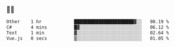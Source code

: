 ### 👨‍💻

<!--START_SECTION:waka-->

```txt
Other    1 hr            ██████████████████████▓░░   90.19 %
C#       4 mins          █▓░░░░░░░░░░░░░░░░░░░░░░░   06.12 %
Text     1 min           ▓░░░░░░░░░░░░░░░░░░░░░░░░   02.64 %
Vue.js   0 secs          ▒░░░░░░░░░░░░░░░░░░░░░░░░   01.05 %
```

<!--END_SECTION:waka-->
